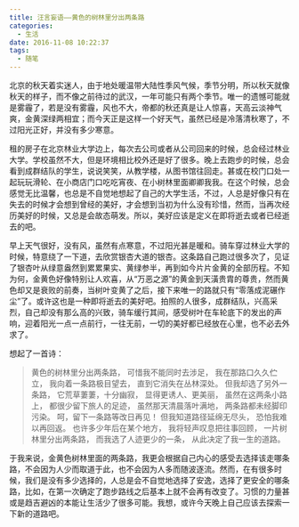 ```yaml
---
title: 汪言妄语——黄色的树林里分出两条路
categories:
  - 生活
date: 2016-11-08 10:22:37
tags:
  - 随笔
---
```


北京的秋天着实迷人，由于地处暖温带大陆性季风气候，季节分明，所以秋天就像秋天的样子，而不像之前待过的武汉，一年可能只有两个季节。唯一的遗憾可能就是雾霾了，若是没有雾霾，风也不大，帝都的秋还真是让人惊喜，天高云淡神气爽，金黄深绿两相宜；而今天正是这样一个好天气，虽然已经是冷落清秋寒了，不过阳光正好，并没有多少寒意。

<!-- more -->

租的房子在北京林业大学边上，每次去公司或者从公司回来的时候，总会经过林业大学。学校虽然不大，但是环境相比校外还是好了很多。晚上去跑步的时候，总会看到成群结队的学生，说说笑笑，从教学楼，从图书馆往回走。甚或在校门口处一起玩玩滑轮、在小商店门口吃吃宵夜、在小树林里面卿卿我我。在这个时候，总会感觉无比温馨，也总是不自觉地想起了自己的大学生活，不过，人总是好像只有在失去的时候才会想到曾经的美好，才会想到当初为什么没有珍惜，然而，当再次经历美好的时候，又总是会故态萌发。所以，美好应该是定义在即将逝去或者已经逝去的吧。

早上天气很好，没有风，虽然有点寒意，不过阳光甚是暖和。骑车穿过林业大学的时候，特意绕了一下道，去欣赏银杏大道的银杏。这条路自己跑过很多次了，见证了银杏叶从绿意盎然到累累果实、黄绿参半，再到如今片片金黄的全部历程。不知为何，金黄色好像特别让人欢喜，从“万恶之源”的黄金到天潢贵胄的尊贵，然而黄色却又是衰败的前奏，当树叶变黄了之后，接下来唯一的路就只有“零落成泥碾作尘”了。或许这也是一种即将逝去的美好吧。拍照的人很多，成群结队，兴高采烈，自己却没有那么高的兴致，骑车缓行其间，感受树叶在车轮底下的发出的声响，迎着阳光一点一点前行，一往无前，一切的美好都已经放在心里，也不必去外求了。

想起了一首诗：

> 黄色的树林里分出两条路， 可惜我不能同时去涉足， 我在那路口久久伫立， 我向着一条路极目望去， 直到它消失在丛林深处。 但我却选了另外一条路， 它荒草萋萋，十分幽寂， 显得更诱人、更美丽， 虽然在这两条小路上， 都很少留下旅人的足迹， 虽然那天清晨落叶满地， 两条路都未经脚印污染。 呵，留下一条路等改日再见！ 但我知道路径延绵无尽头， 恐怕我难以再回返。 也许多少年后在某个地方， 我将轻声叹息把往事回顾， 一片树林里分出两条路， 而我选了人迹更少的一条， 从此决定了我一生的道路。

于我来说，金黄色树林里面的两条路，我更会根据自己内心的感受去选择该走哪条路，不会因为人少而取道于此，也不会因为人多而随波逐流。然而，在有很多时候，我们是没有多少选择的，人总是会不自觉地选择了安逸，选择了更安全的哪条路，比如，在第一次确定了跑步路线之后基本上就不会再有改变了。习惯的力量甚或是趋吉避凶的本能让生活少了很多可能。我想，或许今天晚上自己应该去探索一下新的道路吧。
